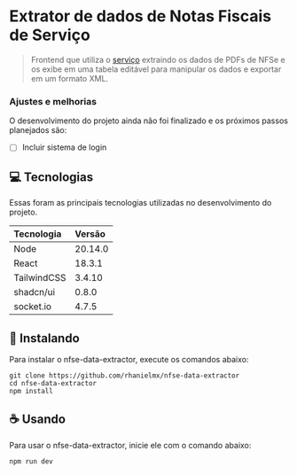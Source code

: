 # Extrator de dados de Notas Fiscais de Serviço

> Frontend que utiliza o [serviço](https://github.com/rhanielmx/nfse-data-extractor-backend) extraindo os dados de PDFs de NFSe e os exibe em uma tabela editável para manipular os dados e exportar em um formato XML.

### Ajustes e melhorias

O desenvolvimento do projeto ainda não foi finalizado e os próximos passos planejados são:

- [ ] Incluir sistema de login  

## 💻 Tecnologias

Essas foram as principais tecnologias utilizadas no desenvolvimento do projeto.

| Tecnologia  | Versão        |
| :---------- | :------------ |
| Node        | 20.14.0       |
| React       | 18.3.1        |
| TailwindCSS | 3.4.10        |
| shadcn/ui   | 0.8.0         |
| socket.io   | 4.7.5         |

## 🚀 Instalando

Para instalar o nfse-data-extractor, execute os comandos abaixo:

```
git clone https://github.com/rhanielmx/nfse-data-extractor
cd nfse-data-extractor
npm install
```

## ☕ Usando

Para usar o nfse-data-extractor, inicie ele com o comando abaixo:

```
npm run dev

```
